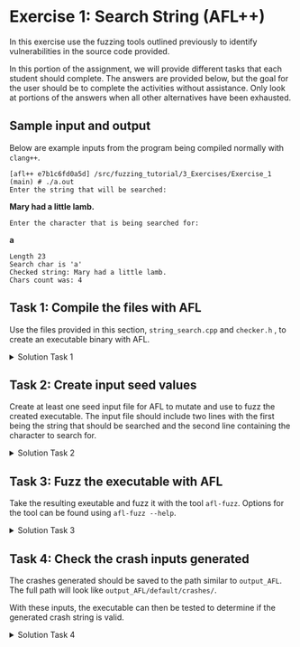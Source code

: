 # Exercise 1: Search String (AFL++)

In this exercise use the fuzzing tools outlined previously to identify vulnerabilities in the source code provided.

In this portion of the assignment, we will provide different tasks that each student should complete. The answers are provided below, but the goal for the user should be to complete the activities without assistance. Only look at portions of the answers when all other alternatives have been exhausted.

## Sample input and output

Below are example inputs from the program being compiled normally with ```clang++```.

```
[afl++ e7b1c6fd0a5d] /src/fuzzing_tutorial/3_Exercises/Exercise_1 (main) # ./a.out
Enter the string that will be searched:
```

**Mary had a little lamb.**

```
Enter the character that is being searched for:
```

**a**

```
Length 23
Search char is 'a'
Checked string: Mary had a little lamb.
Chars count was: 4
```

## Task 1: Compile the files with AFL

Use the files provided in this section, ```string_search.cpp``` and ```checker.h``` , to create an executable binary with AFL.


<details>
<summary>Solution Task 1</summary>

Start by selecting a compiler to build the binary. The instructions are provided below:

```
afl-clang-lto++ -o searcher string_search.cpp
```

* -o searcher - This will create an executable named ```searcher```
* string_search.cpp - This is the C++ source file that is used to create the executable

This will create an instrumented executable to be fuzzed.

</details>

## Task 2: Create input seed values

Create at least one seed input file for AFL to mutate and use to fuzz the created executable. The input file should include two lines with the first being the string that should be searched and the second line containing the character to search for.

<details>

<summary> Solution Task 2 </summary>

There are multiple ways to create files that will be used as a seed value. In this example a folder ```in``` is created and we use the ```echo``` command to create these files.

```
mkdir in
```

```echo -e "Row Row Row your boat\no" > in/input1```

Second example is provide below as well:

```echo -e "jaielafilena0ofna;amfk\na" > in/input2```

To show these files, you can show something like the following:

```
cat in/*
```

</details>


## Task 3: Fuzz the executable with AFL

Take the resulting exeutable and fuzz it with the tool ```afl-fuzz```. Options for the tool can be found using ```afl-fuzz --help```.

<details>

<summary>Solution Task 3 </summary>

There are multiple ways of fuzzing this file.

An example of fuzzing an executable is shown below.

```
afl-fuzz -i afl_input -o output_AFL ./searcher
```

* -i - Input directory where new test cases will be saved
* -o - Output directory where the results from the fuzzing campaign will be saved

In this example the ```searcher``` binary is actively fuzzed to identify potential vulnerabiities.

AFL fuzzed the binary using the STDIN option. An example test case that could be provided is shown below:


test1
```
welcome to the real world
w
```

This ```test1``` testcase would be placed inside of the ```input``` folder before running AFL.

</details>


## Task 4: Check the crash inputs generated

The crashes generated should be saved to the path similar to ```output_AFL```. The full path will look like ```output_AFL/default/crashes/```.

With these inputs, the executable can then be tested to determine if the generated crash string is valid.

<details>

<summary>Solution Task 4 </summary>

An example test string that crashed this program is shown below:

```
NNSssssssssssssssssssssssssssssssssssssssssssss��ssssssssssssssssssssssssssssssssssssssssssssssssssssssssssss����ssssssssssssssssssssssssssssssssssssssssssssssssss����sssssssssssssssssssssssssssssssssssssssssssssssssssssssssssssssssssssssssssssssssssssssssssssssssssssssss
```

Execute the ```searcher``` binary and provide this input (or the input generated by your fuzz campaign) to test if a crash occurs. Our example gets the following crash report:

```
[afl++ 5d7ea6d9cf96] /src/fuzzing_tutorial/3_Exercises/Exercise_1 (main) # ./searcher
Enter the string that will be searched:
NNSssssssssssssssssssssssssssssssssssssssssssss��ssssssssssssssssssssssssssssssssssssssssssssssssssssssssssss����ssssssssssssssssssssssssssssssssssssssssssssssssss����sssssssssssssssssssssssssssssssssssssssssssssssssssssssssssssssssssssssssssssssssssssssssssssssssssssssss
Enter the character that is being searched for:
s
Length 36
Search char is s
Checked string NNSssssssssssssssssssssssssssssssssssssssssssss��ssssssssssssssssssssssssssssssssssssssssssssssssssssssssssss����ssssssssssssssssssssssssssssssssssssssssssssssssss����sssssssssssssssssssssssssssssssssssssssssssssssssssssssssssssssssssssssssssssssssssssssssssssssssssssssss
Chars count was: 259
Segmentation fault
```

</details>
